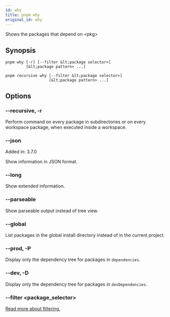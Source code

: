 ```yaml
---
id: why
title: pnpm why
original_id: why
---
```


Shows the packages that depend on &lt;pkg>

## Synopsis

```text
pnpm why [-r] [--filter &lt;package selector>]
         [&lt;package pattern> ...]

pnpm recursive why [--filter &lt;package selector>]
                   [&lt;package pattern> ...]
```

## Options

### --recursive, -r

Perform command on every package in subdirectories
or on every workspace package, when executed inside a workspace.

### --json

Added in: 3.7.0

Show information in JSON format.

### --long

Show extended information.

### --parseable

Show parseable output instead of tree view.

### --global

List packages in the global install directory instead of in the current project.

### --prod, -P

Display only the dependency tree for packages in `dependencies`.

### --dev, -D

Display only the dependency tree for packages in `devDependencies`.

### --filter &lt;package_selector>

[Read more about filtering.](../filtering)
